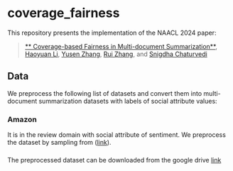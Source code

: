# coverage_fairness
This repository presents the implementation of the NAACL 2024 paper:
> [** Coverage-based Fairness in Multi-document Summarization**](https://arxiv.org/pdf/2412.08795),<br/>
[Haoyuan Li](https://leehaoyuan.github.io/), [Yusen Zhang](https://yuszh.com/), [Rui Zhang](https://ryanzhumich.github.io/), and [Snigdha Chaturvedi](https://sites.google.com/site/snigdhac/)

## Data
We preprocess the following list of datasets and convert them into multi-document summarization datasets with labels of social attribute values:

### Amazon 
It is in the review domain with social attribute of sentiment. We preprocess the dataset by sampling from ([link](https://nijianmo.github.io/amazon/index.html)).

### 

The preprocessed dataset can be downloaded from the google drive [link](https://drive.google.com/file/d/1m8xdLAi7kkMQMrGAXS8O0JYSyI7135Jq/view?usp=sharing)
